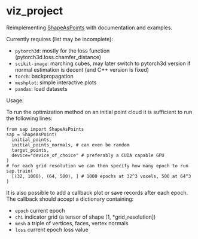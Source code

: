 # viz_project

Reimplementing [ShapeAsPoints](https://github.com/autonomousvision/shape_as_points) with documentation and examples.

Currently requires (list may be incomplete):
- `pytorch3d`: mostly for the loss function (pytorch3d.loss.chamfer_distance)
- `scikit-image`: marching cubes, may later switch to pytorch3d version if normal estimation is decent (and C++ version is fixed)
- `torch`: backpropagation
- `meshplot`: simple interactive plots
- `pandas`: load datasets

Usage:

To run the optimization method on an initial point cloud it is sufficient to run the following lines:
```
from sap import ShapeAsPoints
sap = ShapeAsPoint(
  initial_points,
  initial_points_normals, # can even be random
  target_points,
  device="device_of_choice" # preferably a CUDA capable GPU
)
# for each grid resolution we can then specify how many epoch to run
sap.train(
  [(32, 1000), (64, 500), ] # 1000 epochs at 32^3 voxels, 500 at 64^3
)
```
It is also possible to add a callback plot or save records after each epoch. The callback should accept a dictionary containing:
- `epoch` current epoch
- `chi` indicator grid (a tensor of shape [1, *grid_resolution])
- `mesh` a triple of vertices, faces, vertex normals
- `loss` current epoch loss value
